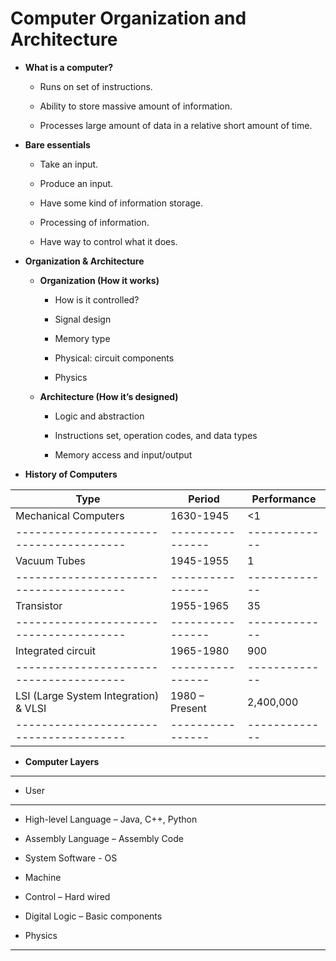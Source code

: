 Computer Organization and Architecture
======================================

-   **What is a computer?**

    -   Runs on set of instructions.

    -   Ability to store massive amount of information.

    -   Processes large amount of data in a relative short amount
        of time.

-   **Bare essentials**

    -   Take an input.

    -   Produce an input.

    -   Have some kind of information storage.

    -   Processing of information.

    -   Have way to control what it does.

-   **Organization & Architecture**

    -   **Organization (How it works)**

        -   How is it controlled?

        -   Signal design

        -   Memory type

        -   Physical: circuit components

        -   Physics

    -   **Architecture (How it’s designed)**

        -   Logic and abstraction

        -   Instructions set, operation codes, and data types

        -   Memory access and input/output

-   **History of Computers**

  | Type                                   | Period          | Performance  |
  | ---------------------------------------| ----------------| -------------|
  | Mechanical Computers                   | 1630-1945       | &lt;1        |
  | ---------------------------------------| ----------------| -------------|
  | Vacuum Tubes                           | 1945-1955       | 1            |
  | ---------------------------------------| ----------------| -------------|
  | Transistor                             | 1955-1965       | 35           |
  | ---------------------------------------| ----------------| -------------|
  | Integrated circuit                     | 1965-1980       | 900          |
  | ---------------------------------------| ----------------| -------------|
  | LSI (Large System Integration) & VLSI  | 1980 – Present  | 2,400,000    |
  | ---------------------------------------| ----------------| -------------|

-   **Computer Layers**

  ---------------------------------------------
  -   User

  ---------------------------------------------
  -   High-level Language – Java, C++, Python

  -   Assembly Language – Assembly Code

  -   System Software - OS

  -   Machine

  -   Control – Hard wired

  -   Digital Logic – Basic components

  -   Physics

  ---------------------------------------------
